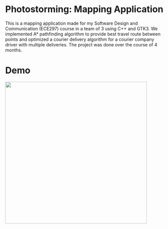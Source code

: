 # Photostorming: Mapping Application

This is a mapping application made for my Software Design and Communication (ECE297) course in a team of 3 using C++ and GTK3. We implemented A* pathfinding algorithm to provide best travel route between points and optimized a courier delivery algorithm for a courier company driver with multiple deliveries. The project was done over the course of 4 months. 

# Demo

<img src="pics/mapper.gif" width="450" />


